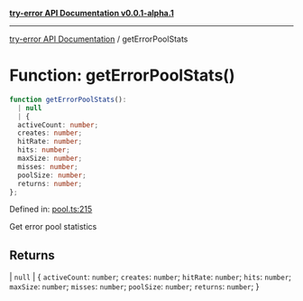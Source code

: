 [**try-error API Documentation v0.0.1-alpha.1**](../index.md)

***

[try-error API Documentation](../index.md) / getErrorPoolStats

# Function: getErrorPoolStats()

```ts
function getErrorPoolStats(): 
  | null
  | {
  activeCount: number;
  creates: number;
  hitRate: number;
  hits: number;
  maxSize: number;
  misses: number;
  poolSize: number;
  returns: number;
};
```

Defined in: [pool.ts:215](https://github.com/oconnorjohnson/try-error/blob/e3ae0308069a4fba073f4543d527ad76373db795/src/pool.ts#L215)

Get error pool statistics

## Returns

  \| `null`
  \| \{
  `activeCount`: `number`;
  `creates`: `number`;
  `hitRate`: `number`;
  `hits`: `number`;
  `maxSize`: `number`;
  `misses`: `number`;
  `poolSize`: `number`;
  `returns`: `number`;
\}

